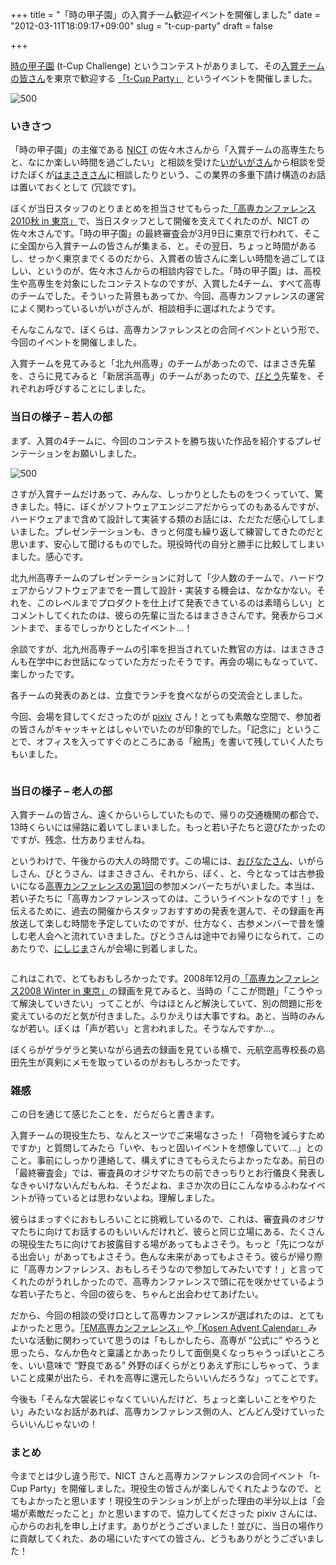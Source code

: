 +++
title = "「時の甲子園」の入賞チーム歓迎イベントを開催しました"
date = "2012-03-11T18:09:17+09:00"
slug = "t-cup-party"
draft = false

+++

<p><a href="http://t-cup.nict.go.jp/" title="＜ｔ－カップチャレンジ＞時の甲子園 in 小金井">時の甲子園</a> (t-Cup Challenge) というコンテストがありまして、その<a href="http://t-cup.nict.go.jp/result/tech_second.html" title="＜ｔ－カップチャレンジ＞時の甲子園 in 小金井｜技術コンテスト第一次審査通過チーム">入賞チームの皆さん</a>を東京で歓迎する <a href="http://kosenconf.jp/?047tokyo" title="t-Cup Party - 高専カンファレンス Wiki">「t-Cup Party」</a> というイベントを開催しました。</p>
<p><img src="http://distilleryimage8.instagram.com/5b5bbd066a5111e180c9123138016265_7.jpg" alt="500" width="" /></p>
<h3>いきさつ</h3>
<p>「時の甲子園」の主催である <a href="http://www.nict.go.jp/" title="NICT - トップページ | NICT-独立行政法人 情報通信研究機構">NICT</a> の佐々木さんから「入賞チームの高専生たちと、なにか楽しい時間を過ごしたい」と相談を受けた<a href="http://igarashikuniaki.net/diary/" title="igaiga diary">いがいがさん</a>から相談を受けたぼくが<a href="http://hmsk.hatenablog.com/" title="はまさき">はまさきさん</a>に相談したりという、この業界の多重下請け構造のお話は置いておくとして (冗談です)。</p>
<p>ぼくが当日スタッフのとりまとめを担当させてもらった<a href="http://june29.jp/2010/10/19/kosenconf-014tokyo/" title="「高専カンファレンス 2010秋 in 東京」を終えて - 準二級.jp">「高専カンファレンス 2010秋 in 東京」</a>で、当日スタッフとして開催を支えてくれたのが、NICT の佐々木さんです。「時の甲子園」の最終審査会が3月9日に東京で行われて、そこに全国から入賞チームの皆さんが集まる、と。その翌日、ちょっと時間があるし、せっかく東京までくるのだから、入賞者の皆さんに楽しい時間を過ごしてほしい、というのが、佐々木さんからの相談内容でした。「時の甲子園」は、高校生や高専生を対象にしたコンテストなのですが、入賞した4チーム、すべて高専のチームでした。そういった背景もあってか、今回、高専カンファレンスの運営によく関わっているいがいがさんが、相談相手に選ばれたようです。</p>
<p>そんなこんなで、ぼくらは、高専カンファレンスとの合同イベントという形で、今回のイベントを開催しました。</p>
<p>入賞チームを見てみると「北九州高専」のチームがあったので、はまさき先輩を、さらに見てみると「新居浜高専」のチームがあったので、<a href="http://blog.bz2.jp/" title="ベイエリア情報局">びとう</a>先輩を、それぞれお呼びすることにしました。</p>
<h3>当日の様子 &#8211; 若人の部</h3>
<p>まず、入賞の4チームに、今回のコンテストを勝ち抜いた作品を紹介するプレゼンテーションをお願いしました。</p>
<p><img src="http://distilleryimage9.instagram.com/6e6173b26a5311e180d51231380fcd7e_7.jpg" alt="500" width="" /></p>
<p>さすが入賞チームだけあって、みんな、しっかりとしたものをつくっていて、驚きました。特に、ぼくがソフトウェアエンジニアだからってのもあるんですが、ハードウェアまで含めて設計して実装する類のお話には、ただただ感心してしまいました。プレゼンテーションも、きっと何度も繰り返して練習してきたのだと思います、安心して聞けるものでした。現役時代の自分と勝手に比較してしまいました。感心です。</p>
<p>北九州高専チームのプレゼンテーションに対して「少人数のチームで、ハードウェアからソフトウェアまでを一貫して設計・実装する機会は、なかなかない。それを、このレベルまでプロダクトを仕上げて発表できているのは素晴らしい」とコメントしてくれたのは、彼らの先輩に当たるはまさきさんです。発表からコメントまで、まるでしっかりとしたイベント…！</p>
<p>余談ですが、北九州高専チームの引率を担当されていた教官の方は、はまさきさんも在学中にお世話になっていた方だったそうです。再会の場にもなっていて、楽しかったです。</p>
<p>各チームの発表のあとは、立食でランチを食べながらの交流会としました。</p>
<p>今回、会場を貸してくださったのが <a href="http://www.pixiv.net/" title="イラストコミュニケーションサービス[pixiv(ピクシブ)]">pixiv</a> さん！とっても素敵な空間で、参加者の皆さんがキャッキャとはしゃいでいたのが印象的でした。「記念に」ということで、オフィスを入ってすぐのところにある「絵馬」を書いて残していく人たちもいました。</p>
<p><img src="http://distilleryimage9.instagram.com/04938bf26a4c11e19e4a12313813ffc0_7.jpg" alt="" /></p>
<h3>当日の様子 &#8211; 老人の部</h3>
<p>入賞チームの皆さん、遠くからいらしていたもので、帰りの交通機関の都合で、13時くらいには帰路に着いてしまいました。もっと若い子たちと遊びたかったのですが、残念、仕方ありませんね。</p>
<p>というわけで、午後からの大人の時間です。この場には、<a href="http://d.hatena.ne.jp/earth2001y/" title="おびなたん☆">おびなたさん</a>、いがらしさん、びとうさん、はまさきさん、それから、ぼく、と、今となっては古参扱いになる<a href="http://kosenconf.jp/?%E7%AC%AC%E4%B8%80%E5%9B%9E" title="第一回 - 高専カンファレンス Wiki">高専カンファレンスの第1回</a>の参加メンバーたちがいました。本当は、若い子たちに「高専カンファレンスってのは、こういうイベントなのです！」を伝えるために、過去の開催からスタッフおすすめの発表を選んで、その録画を再放送して楽しむ時間を予定していたのですが、仕方なく、古参メンバーで昔を懐しむ老人会へと流れていきました。びとうさんは途中でお帰りになられて、このあたりで、<a href="http://yukinishijima.net/ja/" title="Yuki::Nishijima.blog">にしじま</a>さんが会場に到着しました。</p>
<p><img src="http://distilleryimage4.instagram.com/da2962486a7c11e1989612313815112c_7.jpg" alt="" /></p>
<p>これはこれで、とてもおもしろかったです。2008年12月の<a href="http://kosenconf.jp/?2008WinterTokyo" title="2008WinterTokyo - 高専カンファレンス Wiki">「高専カンファレンス2008 Winter in 東京」</a>の録画を見てみると、当時の「ここが問題」「こうやって解決していきたい」ってことが、今はほとんど解決していて、別の問題に形を変えているのだと気が付きました。ふりかえりは大事ですね。あと、当時のみんなが若い。ぼくは「声が若い」と言われました。そうなんですか…。</p>
<p>ぼくらがゲラゲラと笑いながら過去の録画を見ている横で、元航空高専校長の島田先生が真剣にメモを取っているのがおもしろかったです。</p>
<h3>雑感</h3>
<p>この日を通じて感じたことを、だらだらと書きます。</p>
<p>入賞チームの現役生たち、なんとスーツでご来場なさった！「荷物を減らすためですか」と質問してみたら「いや、もっと固いイベントを想像していて…」とのこと。事前にしっかり連絡して、構えずにきてもらえたらよかったなあ。前日の「最終審査会」では、審査員のオジサマたちの前できっちりとお行儀良く発表しなきゃいけないんだもんね、そうだよね、まさか次の日にこんなゆるふわなイベントが待っているとは思わないよね。理解しました。</p>
<p>彼らはまっすぐにおもしろいことに挑戦しているので、これは、審査員のオジサマたちに向けてお話するのもいいんだけれど、彼らと同じ立場にある、たくさんの現役生たちに向けてお披露目する場があってもよさそう。もっと「先につながる出会い」があってもよさそう。色んな未来があってもよさそう。彼らが帰り際に「高専カンファレンス、おもしろそうなので参加してみたいです！」と言ってくれたのがうれしかったので、高専カンファレンスで頭に花を咲かせているような若い子たちと、今回の彼らを、ちゃんと出会わせてあげたい。</p>
<p>だから、今回の相談の受け口として高専カンファレンスが選ばれたのは、とてもよかったと思う。<a href="http://www.manaslink.com/em/emzero/em-kc/" title="ManasLink – EM ONLINE - 「人」と「技術」と「楽しいお酒（鳥一代）」のために。">「EM高専カンファレンス」</a>や<a href="http://atnd.org/events/22570" title="Kosen Advent Calendar 2011 : ATND">「Kosen Advent Calendar」</a>みたいな活動に関わっていて思うのは「もしかしたら、高専が &#8220;公式に&#8221; やろうと思ったら、なんか色々と稟議とかあったりして面倒臭くなっちゃうっぽいところを、いい意味で &#8220;野良である&#8221; 外野のぼくらがとりあえず形にしちゃって、うまいこと成果が出たら、それを高専に還元したらいいんだろうな」ってことです。</p>
<p>今後も「そんな大袈裟じゃなくていいんだけど、ちょっと楽しいことをやりたい」みたいなお話があれば、高専カンファレンス側の人、どんどん受けていったらいいんじゃないの！</p>
<h3>まとめ</h3>
<p>今までとは少し違う形で、NICT さんと高専カンファレンスの合同イベント「t-Cup Party」を開催しました。現役生の皆さんが楽しんでくれたようなので、とてもよかったと思います！現役生のテンションが上がった理由の半分以上は「会場が素敵だったこと」かと思いますので、協力してくださった pixiv さんには、心からのお礼を申し上げます。ありがとうございました！並びに、当日の場作りに貢献してくれた、あの場にいたすべての皆さん、どうもありがとうございました！</p>
